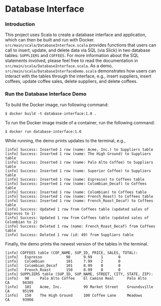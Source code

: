# Database Interface
### Introduction
This project uses Scala to create a database interface and application, which can then be built and run with Docker. `src/main/scala/DatabaseInterface.scala` provides functions that users can call to insert, update, and delete data via SQL (via Slick) in two database tables: `SUPPLIERS` and `COFFEES`. For more information about the SQL statements involved, please feel free to read the documentation in `src/main/scala/DatabaseInterface.scala`. As a demo, `src/main/scala/DatabaseInterfaceDemo.scala` demonstrates how users can interact with the tables through the interface, e.g., insert suppliers, insert coffees, update coffee sales, delete suppliers, and delete coffees.
### Run the Database Interface Demo
To build the Docker image, run following command:   
```
$ docker build -t database-interface:1.0 .
```  
To run the Docker image inside of a container, run the following command:  
```
$ docker run database-interface:1.0
```
While running, the demo prints updates to the terminal, e.g., 
```
[info] Success: Inserted 1 row (name: Acme, Inc.) to Suppliers table
[info] Success: Inserted 1 row (name: The High Ground) to Suppliers table
[info] Success: Inserted 1 row (name: Palo Alto Coffee) to Suppliers table
[info] Success: Inserted 1 row (name: Superior Coffee) to Suppliers table
[info] Success: Inserted 1 row (name: Espresso) to Coffees table
[info] Success: Inserted 1 row (name: Colombian_Decaf) to Coffees table
[info] Success: Inserted 1 row (name: Colombian) to Coffees table
[info] Success: Inserted 1 row (name: French_Roast) to Coffees table
[info] Success: Inserted 1 row (name: French_Roast_Decaf) to Coffees table
[info] Success: Updated 1 row from Coffees table (updated sales of Espresso to 1)
[info] Success: Updated 1 row from Coffees table (updated sales of Colombian to 2)
[info] Success: Deleted 1 row (name: French_Roast_Decaf) from Coffees table
[info] Success: Deleted 1 row (id: 49) from Suppliers table
```
Finally, the demo prints the newest version of the tables in the terminal.
```
[info] COFFEES table (COF_NAME, SUP_ID, PRICE, SALES, TOTAL):
[info]   Espresso           98      9.99    1       0
[info]   Colombian          101     7.99    2       0
[info]   Colombian_Decaf    101     8.99    0       0
[info]   French_Roast       150     8.99    0       0
[info] SUPPLIERS table (SUP_ID, SUP_NAME, STREET, CITY, STATE, ZIP):
[info]   98     Palo Alto Coffee    El Camino Real      Palo Alto       CA      94305
[info]   101    Acme, Inc.          99 Market Street    Groundsville    CA      95199
[info]   150    The High Ground     100 Coffee Lane     Meadows         CA      93966
```
